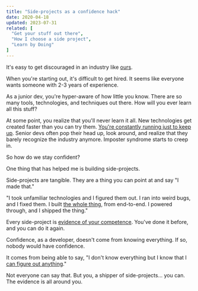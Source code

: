 ```yaml
---
title: "Side-projects as a confidence hack"
date: 2020-04-18
updated: 2023-07-31
related: [
  "Get your stuff out there",
  "How I choose a side project",
  "Learn by Doing"
]
---
```


It's easy to get discouraged in an industry like [ours](https://en.wikipedia.org/wiki/Web_development).

When you're starting out, it's difficult to get hired. It seems like everyone wants someone with 2-3 years of experience.

As a junior dev, you're hyper-aware of how little you know. There are so many tools, technologies, and techniques out there. How will you ever learn all this stuff?

At some point, you realize that you'll never learn it all. New technologies get created faster than you can try them. [You're constantly running just to keep up](https://seldo.com/posts/you-will-never-be-a-full-stack-developer). Senior devs often pop their head up, look around, and realize that they barely recognize the industry anymore. Imposter syndrome starts to creep in.

So how do we stay confident?

One thing that has helped me is building side-projects.

Side-projects are tangible. They are a thing you can point at and say "I made that."

"I took unfamiliar technologies and I figured them out. I ran into weird bugs, and I fixed them. I built [the whole thing](https://twitter.com/chriscoyier/status/1183782878276128768), from end-to-end. I powered through, and I shipped the thing."

Every side-project is [evidence of your competence](https://twitter.com/nateliason/status/1678509238333718529). You've done it before, and you can do it again.

Confidence, as a developer, doesn't come from knowing everything. If so, nobody would have confidence.

It comes from being able to say, "I don't know everything but I know that I [can figure out anything](https://medium.com/@felippenardi/i-have-no-idea-how-to-do-this-da5945be82f8)."

Not everyone can say that. But you, a shipper of side-projects... you can. The evidence is all around you.
